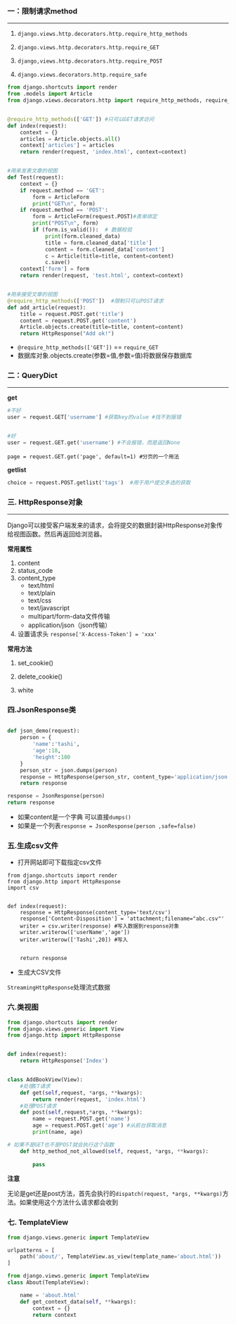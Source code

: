 ### 一：限制请求method

---

1. `django.views.http.decorators.http.require_http_methods`


2. `django.views.http.decorators.http.require_GET`

3. `django,views.http.decorators.http.require_POST`


4. `django.views.decorators.http.require_safe`


```python
from django.shortcuts import render
from .models import Article
from django.views.decorators.http import require_http_methods, require_GET


@require_http_methods(['GET']) #只可以GET请求访问
def index(request):
    context = {}
    articles = Article.objects.all()
    context['articles'] = articles
    return render(request, 'index.html', context=context)


#用来发表文章的视图
def Test(request):
    context = {}
    if request.method == 'GET':
        form = ArticleForm
        print("GET\n", form)
    if request.method == 'POST':
        form = ArticleForm(request.POST)#表单绑定
        print("POST\n", form)
        if (form.is_valid()):  # 数据校验
            print(form.cleaned_data)
            title = form.cleaned_data['title']
            content = form.cleaned_data['content']
            c = Article(title=title, content=content)
            c.save()
    context['form'] = form
    return render(request, 'test.html', context=context)


#用来接受文章的视图
@require_http_methods(['POST'])  #限制只可以POST请求
def add_article(request):
    title = request.POST.get('title')
    content = request.POST.get('content')
    Article.objects.create(title=title, content=content)
    return HttpResponse("Add ok!")
```

- `@require_http_methods(['GET'])` == `require_GET`
- 数据库对象.objects.create(参数=值,参数=值)将数据保存数据库


### 二：QueryDict

---

**get**
```python
#不好
user = request.GET['username'] #获取key的value #找不到报错


#好
user = request.GET.get('username') #不会报错，而是返回None
```

```
page = request.GET.get('page', default=1) #分页的一个用法
```

**getlist**

```python
choice = request.POST.getlist('tags')  #用于用户提交多选的获取
```

### 三. HttpResponse对象

---

Django可以接受客户端发来的请求，会将提交的数据封装HttpResponse对象传给视图函数。然后再返回给浏览器。

**常用属性**

1. content
2. status_code
3. content_type
	- text/html
	- text/plain
	- text/css
	- text/javascript
	- multipart/form-data文件传输
	- application/json（json传输）
4. 设置请求头 `response['X-Access-Token'] = 'xxx'`


**常用方法**

1. set_cookie()

2. delete_cookie()

3. white

### 四.JsonResponse类

```python

def json_demo(request):
	person = {
		'name':'tashi',
		'age':18,
		'height':180
	}
	person_str = json.dumps(person)
	response = HttpResponse(person_str, content_type='application/json')
	return response
```

```python
response = JsonResponse(person)
return response
```


- 如果content是一个字典 可以直接`dumps()`
- 如果是一个列表`response = JsonResponse(person ,safe=false)`


### 五.生成csv文件


- 打开网站即可下载指定csv文件
```
from django.shortcuts import render
from django.http import HttpResponse
import csv


def index(request):
    response = HttpResponse(content_type='text/csv')
    response['Content-Disposition'] = 'attachment;filename="abc.csv"'
    writer = csv.writer(response) #写入数据到response对象
    writer.writerow(['userName','age'])
    writer.writerow(['Tashi',20]) #写入


    return response
```


- 生成大CSV文件

`StreamingHttpResponse`处理流式数据


### 六.类视图


```python
from django.shortcuts import render
from django.views.generic import View
from django.http import HttpResponse


def index(request):
    return HttpResponse('Index')


class AddBookView(View):
    #处理ET请求
    def get(self,request, *args, **kwargs):
        return render(request, 'index.html')
    #处理POST请求
    def post(self,request,*args, **kwargs):
        name = request.POST.get('name')
        age = request.POST.get('age') #从前台获取消息
        print(name, age)
```

```python
# 如果不是GET也不是POST就会执行这个函数
    def http_method_not_allowed(self, request, *args, **kwargs):
        
        pass
```

**注意**

无论是get还是post方法，首先会执行的`dispatch(request, *args, **kwargs)`方法。如果使用这个方法什么请求都会收到


### 七. TemplateView

```python
from django.views.generic import TemplateView

urlpatterns = [
	path('about/', TemplateView.as_view(template_name='about.html'))
]
```

```python
from django.views.generic import TemplateView
class About(TemplateView):

	name = 'about.html'
	def get_context_data(self, **kwargs):
		context = {}
		return context

```







